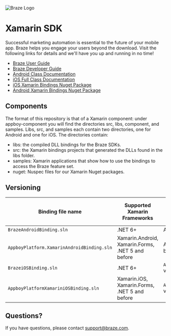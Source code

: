 ![Braze Logo](https://github.com/braze-inc/braze-xamarin-sdk/blob/master/braze-logo.png)

# Xamarin SDK

Successful marketing automation is essential to the future of your mobile app. Braze helps you engage your users beyond the download. Visit the following links for details and we'll have you up and running in no time!

- [Braze User Guide](https://www.braze.com/docs/user_guide/introduction/ "Braze User Guide")
- [Braze Developer Guide](https://www.braze.com/docs/developer_guide/home/ "Braze Developer Guide")
- [Android Class Documentation](https://appboy.github.io/appboy-android-sdk/kdoc "Braze Android SDK Class Documentation")
- [iOS Full Class Documentation](http://appboy.github.io/appboy-ios-sdk/docs/annotated.html "Braze iOS SDK Class Documentation")
- [iOS Xamarin Bindings Nuget Package](https://www.nuget.org/packages/AppboyPlatformXamariniOSBinding/ "iOS Xamarin Bindings Nuget Package")
- [Android Xamarin Bindings Nuget Package](https://www.nuget.org/packages/AppboyPlatform.AndroidBinding/ "Android Xamarin Bindings Nuget Package")

## Components

The format of this repository is that of a Xamarin component: under appboy-component you will find the directories src,
libs, component, and samples. Libs, src, and samples each contain two directories, one for Android and one for iOS. The directories
contain:

- libs: the compiled DLL bindings for the Braze SDKs.
- src: the Xamarin bindings projects that generated the DLLs found in the libs folder.
- samples: Xamarin applications that show how to use the bindings to access the Braze feature set.
- nuget: Nuspec files for our Xamarin Nuget packages.

## Versioning

| Binding file name | Supported Xamarin Frameworks | Native Braze framework | Braze Xamarin SDK version|
|-|-|-|-|
|`BrazeAndroidBinding.sln`|.NET 6+ |Android SDK 24.2.0+|1.27.0+
|`AppboyPlatform.XamarinAndroidBinding.sln`|Xamarin.Android,<br/>Xamarin.Forms,<br/>.NET 5 and before| Android SDK 23.3.0 and before| 1.26.0 and before|
|`BrazeiOSBinding.sln`|.NET 6+|`Appboy_iOS_SDK.xcframework` version 4.6.0+|1.28.0+
|`AppboyPlatformXamariniOSBinding.sln`|Xamarin.iOS,<br/>Xamarin.Forms,<br/>.NET 5 and before|`Appboy_iOS_SDK.framework` version 4.4.1 and before| 1.27.0 and before

## Questions?

If you have questions, please contact [support@braze.com](mailto:support@braze.com).
